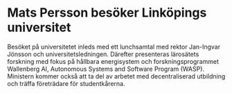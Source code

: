 # Mats Persson besöker Linköpings universitet

Besöket på universitetet inleds med ett lunchsamtal med rektor Jan\-Ingvar Jönsson och universitetsledningen. Därefter presenteras lärosätets forskning med fokus på hållbara energisystem och forskningsprogrammet Wallenberg AI, Autonomous Systems and Software Program (WASP). Ministern kommer också att ta del av arbetet med decentraliserad utbildning och träffa företrädare för studentkårerna.
